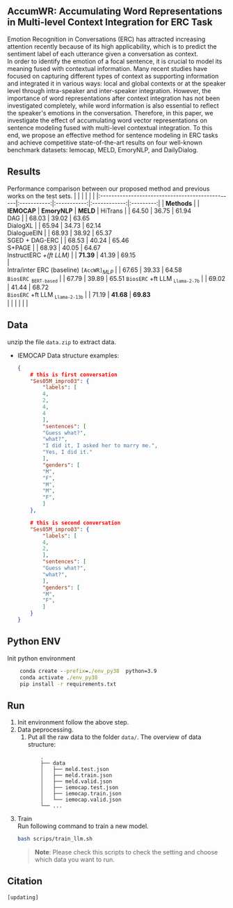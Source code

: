 ## AccumWR: Accumulating Word Representations in Multi-level Context Integration for ERC Task 

Emotion Recognition in Conversations (ERC) has attracted increasing attention recently because of its high applicability, which is to predict the sentiment label of each utterance given a conversation as context.    
In order to identify the emotion of a focal sentence, it is crucial to model its meaning fused with contextual information. Many recent studies have focused on capturing different types of context as supporting information and integrated it in various ways: local and global contexts or at the speaker level through intra-speaker and inter-speaker integration. However, the importance of word representations after context integration has not been investigated completely, while word information is also essential to reflect the speaker's emotions in the conversation.
Therefore, in this paper, we investigate the effect of accumulating word vector representations on sentence modeling fused with multi-level contextual integration.  To this end, we propose an effective method for sentence modeling in ERC tasks and achieve competitive state-of-the-art results on four well-known benchmark datasets: Iemocap, MELD, EmoryNLP, and DailyDialog.  
## Results 
Performance comparison between our proposed method and previous works on the test sets.
|                                                 |    |         |              |           |
|:------------------------------------------------|:-----------:|:-----------:|:------------:|:---------:|
| **Methods**                                     | | **IEMOCAP** | **EmoryNLP** | **MELD**  | 
 HiTrans                      |                          | 64.50                | 36.75                 | 61.94             
 DAG                         |                          | 68.03                | 39.02                 | 63.65             
 DialogXL                   |                          | 65.94                | 34.73                 | 62.14             
 DialogueEIN             |                          | 68.93                | 38.92                 | 65.37             
 SGED + DAG-ERC                      |                          | 68.53                | 40.24                 | 65.46             
 S+PAGE                         |                          | 68.93                | 40.05                 | 64.67             
 InstructERC   _+(ft LLM)_ |                          | $\textbf{71.39}$       | 41.39                 | 69.15      
|       
 Intra/inter ERC (baseline)   $\texttt{[AccWR]}_{MLP}$       |     | 67.65                | 39.33                 | 64.58             
 $\texttt{BiosERC}_\texttt{ BERT-based}$           |      | 67.79                | 39.89      | 65.51 
  $\texttt{BiosERC}$  +ft LLM $_\texttt{Llama-2-7b}$  |     | 69.02              | 41.44            | 68.72          
  $\texttt{BiosERC}$  +ft LLM $_\texttt{Llama-2-13b}$ |       | 71.19              | $\textbf{41.68}$        | $\textbf{69.83}$    
|                                                 |    |         |              |           |

##  Data  
unzip the file `data.zip` to extract data.
- IEMOCAP
    Data structure examples: 
    ```json
    {
        # this is first conversation 
        "Ses05M_impro03": { 
            "labels": [
            4,
            2,
            4,
            4 
            ],
            "sentences": [
            "Guess what?",
            "what?",
            "I did it, I asked her to marry me.",
            "Yes, I did it."
            ], 
            "genders": [
            "M",
            "F",
            "M",
            "M",
            "F", 
            ]
        },

        # this is second conversation 
        "Ses05M_impro03": { 
            "labels": [
            4,
            2,
            ],
            "sentences": [
            "Guess what?",
            "what?", 
            ], 
            "genders": [
            "M",
            "F",  
            ]
        }
    }
    ```

##  Python ENV 
Init python environment 
```cmd
    conda create --prefix=./env_py38  python=3.9
    conda activate ./env_py38 
    pip install -r requirements.txt
```

## Run 
1. Init environment follow the above step.
2. Data peprocessing. 
   1. Put all the raw data to the folder `data/`.
    The overview of data structure:
        ```
            .
            ├── data
            │   ├── meld.test.json
            │   ├── meld.train.json
            │   ├── meld.valid.json
            │   ├── iemocap.test.json
            │   ├── iemocap.train.json
            │   └── iemocap.valid.json
            └── ...
        ```
3. Train  
    Run following command to train a new model. 
    ```bash 
    bash scrips/train_llm.sh
    ```
    > **Note**: Please check this scripts to check the setting and choose which data you want to run. 

## Citation 
   
    [updating]